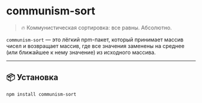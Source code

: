# communism-sort

> 🔥 Коммунистическая сортировка: все равны. Абсолютно.

`communism-sort` — это лёгкий npm-пакет, который принимает массив чисел и возвращает массив, где все значения заменены на среднее (или ближайшее к нему значение) из исходного массива.

---

## 📦 Установка

```bash
npm install communism-sort
```
